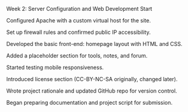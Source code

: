 Week 2: Server Configuration and Web Development Start

Configured Apache with a custom virtual host for the site.

Set up firewall rules and confirmed public IP accessibility.

Developed the basic front-end: homepage layout with HTML and CSS.

Added a placeholder section for tools, notes, and forum.

Started testing mobile responsiveness.

Introduced license section (CC-BY-NC-SA originally, changed later).

Wrote project rationale and updated GitHub repo for version control.

Began preparing documentation and project script for submission.
